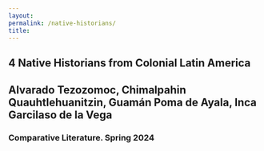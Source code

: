 ```yaml
--- 
layout: 
permalink: /native-historians/
title:
---
```


<link rel="stylesheet" href="https://unpkg.com/tachyons@4.12.0/css/tachyons.min.css"/>
<article class="vh-100 dt w-100 bg-light-blue">
  <div class="dtc v-mid tc navy ph3 ph4-l">
    <h1 class="f6 f2-m f-subheadline-l fw6 tc helvetica">4 Native Historians from Colonial Latin America</h1>
    <h2 class="f5 f2-m f-subheadline-l washed-blue fw5 tc athelas">Alvarado Tezozomoc, Chimalpahin Quauhtlehuanitzin, Guamán Poma de Ayala, Inca Garcilaso de la Vega</h2>
            <h3 class="f2 fw7 ttu tracked lh-title mt0 mb3 avenir">Comparative Literature. Spring 2024</h3>
  </div>
</article>
